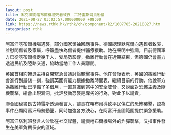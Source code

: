 ```yaml
---
layout: post
title: 默克爾向喀布爾機場死者致哀　古特雷斯譴責恐襲
date: 2021-08-27 03:03:57.000000000 +08:00
link: https://news.rthk.hk/rthk/ch/component/k2/1607785-20210827.htm
categories: rthk
---
```


阿富汗喀布爾機場遇襲，部分國家領袖回應事件。德國總理默克爾向遇難者致哀，並慰問傷者及家屬，呼籲盡快為傷者提供醫療援助。她在聲明中強調，目前德國軍方已從喀布爾撤走幾千人，受局勢影響，撤離行動會在近期結束，但德國仍會盡力透過民航及陸路交通，協助當地工作人員離開。

英國首相約翰遜主持召開緊急會議討論襲擊事件。他在會後表示，英國的撒離行動會進行到最後一刻，強調英國有能力根據撤離時間表，繼續目前的行動。他說軍方為撒離行動已準備了多個月，一直意識到當中的安全威脅，又說面對恐怖主義及隨機襲擊，總會出現漏洞，批評發動恐襲是卑劣的行為，對此予以譴責。

聯合國秘書長古特雷斯透過發言人，譴責在喀布爾導致平民傷亡的恐怖襲擊，認為事件凸顯阿富汗局勢動盪，同時加強各方決心，在阿富汗全國範圍提供緊急援助。

阿富汗塔利班發言人沙欣在社交媒體，譴責喀布爾機場外的炸彈襲擊，又指事件發生在美軍負責保安的區域。
